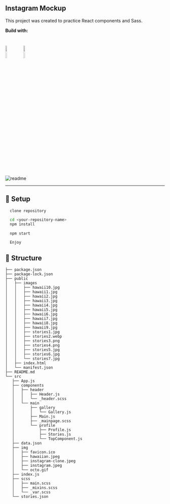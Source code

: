 ## Instagram Mockup

This project was created to practice React components and Sass.


**Build with:**

<h1>
<img src="https://imgur.com/fZuu2v0.png" alt="React" width="10%">
<img src="https://imgur.com/plyrZV7.png" alt="React" width="10%">
</h1>

![readme](https://user-images.githubusercontent.com/64845397/115150694-cf9b3e00-a069-11eb-93db-e4251d791967.jpeg)

---

## :closed_lock_with_key: Setup
 ```
   clone repository
   ```
 ```sh
   cd <your-repository-name>
   npm install
   ```
 ```
   npm start
   ```
 ``` 
   Enjoy
   ```

## :cactus: Structure 
 ```
 ├── package.json
├── package-lock.json
├── public
│   ├── images
│   │   ├── hawaii10.jpg
│   │   ├── hawaii1.jpg
│   │   ├── hawaii2.jpg
│   │   ├── hawaii3.jpg
│   │   ├── hawaii4.jpg
│   │   ├── hawaii5.jpg
│   │   ├── hawaii6.jpg
│   │   ├── hawaii7.jpg
│   │   ├── hawaii8.jpg
│   │   ├── hawaii9.jpg
│   │   ├── stories1.jpg
│   │   ├── stories2.webp
│   │   ├── stories3.png
│   │   ├── stories4.png
│   │   ├── stories5.jpg
│   │   ├── stories6.jpg
│   │   └── stories7.jpg
│   ├── index.html
│   └── manifest.json
├── README.md
└── src
    ├── App.js
    ├── components
    │   ├── header
    │   │   ├── Header.js
    │   │   └── _header.scss
    │   └── main
    │       ├── gallery
    │       │   └── Gallery.js
    │       ├── Main.js
    │       ├── _mainpage.scss
    │       └── profile
    │           ├── Profile.js
    │           ├── Stories.js
    │           └── TopComponent.js
    ├── data.json
    ├── img
    │   ├── favicon.ico
    │   ├── hawaiian.jpeg
    │   ├── instagram-clone.jpeg
    │   ├── instagram.jpeg
    │   └── octo.gif
    ├── index.js
    ├── scss
    │   ├── main.scss
    │   ├── _mixins.scss
    │   └── _var.scss
    └── stories.json

```
